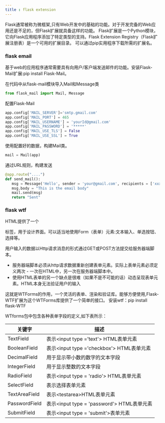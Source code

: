```yaml
---
title : flask extension
---
```


Flask通常被称为微框架,只有Web开发中的基础的功能。对于开发完备的Web应用还是不足的，但Flask扩展就具备这样的功能。
Flask扩展是一个Python模块，它向Flask应用程序添加了特定类型的支持。Flask Extension Registry（Flask扩展注册表）是一个可用的扩展目录。
可以通过pip实用程序下载所需的扩展名。

### flask email

基于web的应用程序通常需要具有向用户/客户端发送邮件的功能。安装Flask-Mail扩展:pip install Flask-Mail。

在代码中从flask-mail模块导入Mail和Message类
~~~python
from flask_mail import Mail, Message
~~~

配置Flask-Mail
~~~python
app.config['MAIL_SERVER']='smtp.gmail.com'
app.config['MAIL_PORT'] = 465
app.config['MAIL_USERNAME'] = 'yourId@gmail.com'
app.config['MAIL_PASSWORD'] = '*****'
app.config['MAIL_USE_TLS'] = False
app.config['MAIL_USE_SSL'] = True
~~~

使用配置好的数据，构建Mail类。
~~~python
mail = Mail(app)
~~~

通过URL规则，构建发送
~~~python
@app.route("....")
def send_mail():
   msg = Message('Hello', sender = 'your@gmail.com', recipients = ['xxxx@gmail.com'])
   msg.body = "This is the email body"
   mail.send(msg)
   return "Sent"
~~~

### flask wtf

HTML提供了一个<form>标签，用于设计界面。可以适当地使用Form（表单）元素:文本输入、单选按钮、选择等。

用户输入的数据以Http请求消息的形式通过GET或POST方法提交给服务器端脚本。
* 服务器端脚本必须从http请求数据重新创建表单元素。实际上表单元素必须定义两次 - 一次在HTML中，另一次在服务器端脚本中。
* 使用HTML表单的另一个缺点是很难（如果不是不可能的话）动态呈现表单元素。HTML本身无法验证用户的输入

这就是WTForms的作用，一个灵活的表单、渲染和验证库。能够方便使用,Flask-WTF扩展为这个WTForms库提供了一个简单的接口。
安装wtf：pip install flask-WTF

WTforms包中包含各种表单字段的定义,如下表所示：

|关键字|描述|
|-----|-----|
|TextField|表示\<input type ='text'\> HTML表单元素|
|BooleanField|表示\<input type ='checkbox'\> HTML表单元素|
|DecimalField|用于显示带小数的数字的文本字段|   
|IntegerField|用于显示整数的文本字段|
|RadioField|表示\<input type = 'radio'\> HTML表单元素|
|SelectField|表示选择表单元素|
|TextAreaField|表示\<testarea\>HTML表单元素|
|PasswordField|表示\<input type = 'password'\> HTML表单元素|
|SubmitField|表示\<input type = 'submit'\>表单元素|



